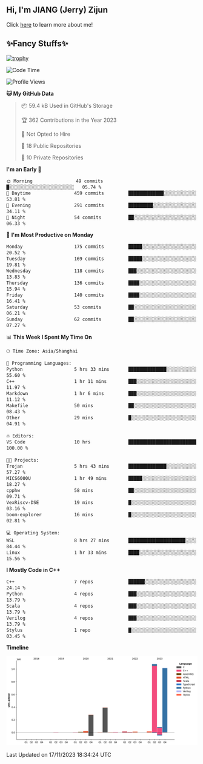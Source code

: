 ## Hi, I'm JIANG (Jerry) Zijun

Click [here](https://jzjerry.github.io/about/) to learn more about me!

## ✨Fancy Stuffs✨
[![trophy](https://github-profile-trophy.vercel.app/?username=jzjerry&theme=onedark)](https://github.com/ryo-ma/github-profile-trophy)
<!--START_SECTION:waka-->
![Code Time](http://img.shields.io/badge/Code%20Time-109%20hrs%2044%20mins-blue)

![Profile Views](http://img.shields.io/badge/Profile%20Views-1-blue)

**🐱 My GitHub Data** 

> 📦 59.4 kB Used in GitHub's Storage 
 > 
> 🏆 362 Contributions in the Year 2023
 > 
> 🚫 Not Opted to Hire
 > 
> 📜 18 Public Repositories 
 > 
> 🔑 10 Private Repositories 
 > 
**I'm an Early 🐤** 

```text
🌞 Morning                49 commits          █░░░░░░░░░░░░░░░░░░░░░░░░   05.74 % 
🌆 Daytime                459 commits         █████████████░░░░░░░░░░░░   53.81 % 
🌃 Evening                291 commits         █████████░░░░░░░░░░░░░░░░   34.11 % 
🌙 Night                  54 commits          ██░░░░░░░░░░░░░░░░░░░░░░░   06.33 % 
```
📅 **I'm Most Productive on Monday** 

```text
Monday                   175 commits         █████░░░░░░░░░░░░░░░░░░░░   20.52 % 
Tuesday                  169 commits         █████░░░░░░░░░░░░░░░░░░░░   19.81 % 
Wednesday                118 commits         ███░░░░░░░░░░░░░░░░░░░░░░   13.83 % 
Thursday                 136 commits         ████░░░░░░░░░░░░░░░░░░░░░   15.94 % 
Friday                   140 commits         ████░░░░░░░░░░░░░░░░░░░░░   16.41 % 
Saturday                 53 commits          ██░░░░░░░░░░░░░░░░░░░░░░░   06.21 % 
Sunday                   62 commits          ██░░░░░░░░░░░░░░░░░░░░░░░   07.27 % 
```


📊 **This Week I Spent My Time On** 

```text
🕑︎ Time Zone: Asia/Shanghai

💬 Programming Languages: 
Python                   5 hrs 33 mins       ██████████████░░░░░░░░░░░   55.60 % 
C++                      1 hr 11 mins        ███░░░░░░░░░░░░░░░░░░░░░░   11.97 % 
Markdown                 1 hr 6 mins         ███░░░░░░░░░░░░░░░░░░░░░░   11.12 % 
Makefile                 50 mins             ██░░░░░░░░░░░░░░░░░░░░░░░   08.43 % 
Other                    29 mins             █░░░░░░░░░░░░░░░░░░░░░░░░   04.91 % 

🔥 Editors: 
VS Code                  10 hrs              █████████████████████████   100.00 % 

🐱‍💻 Projects: 
Trojan                   5 hrs 43 mins       ██████████████░░░░░░░░░░░   57.27 % 
MICS6000U                1 hr 49 mins        █████░░░░░░░░░░░░░░░░░░░░   18.27 % 
cpphw                    58 mins             ██░░░░░░░░░░░░░░░░░░░░░░░   09.71 % 
VexRiscv-DSE             19 mins             █░░░░░░░░░░░░░░░░░░░░░░░░   03.16 % 
boom-explorer            16 mins             █░░░░░░░░░░░░░░░░░░░░░░░░   02.81 % 

💻 Operating System: 
WSL                      8 hrs 27 mins       █████████████████████░░░░   84.44 % 
Linux                    1 hr 33 mins        ████░░░░░░░░░░░░░░░░░░░░░   15.56 % 
```

**I Mostly Code in C++** 

```text
C++                      7 repos             ██████░░░░░░░░░░░░░░░░░░░   24.14 % 
Python                   4 repos             ███░░░░░░░░░░░░░░░░░░░░░░   13.79 % 
Scala                    4 repos             ███░░░░░░░░░░░░░░░░░░░░░░   13.79 % 
Verilog                  4 repos             ███░░░░░░░░░░░░░░░░░░░░░░   13.79 % 
Stylus                   1 repo              █░░░░░░░░░░░░░░░░░░░░░░░░   03.45 % 
```



**Timeline**

![Lines of Code chart](https://raw.githubusercontent.com/Jzjerry/Jzjerry/main/assets/bar_graph.png)


 Last Updated on 17/11/2023 18:34:24 UTC
<!--END_SECTION:waka-->
